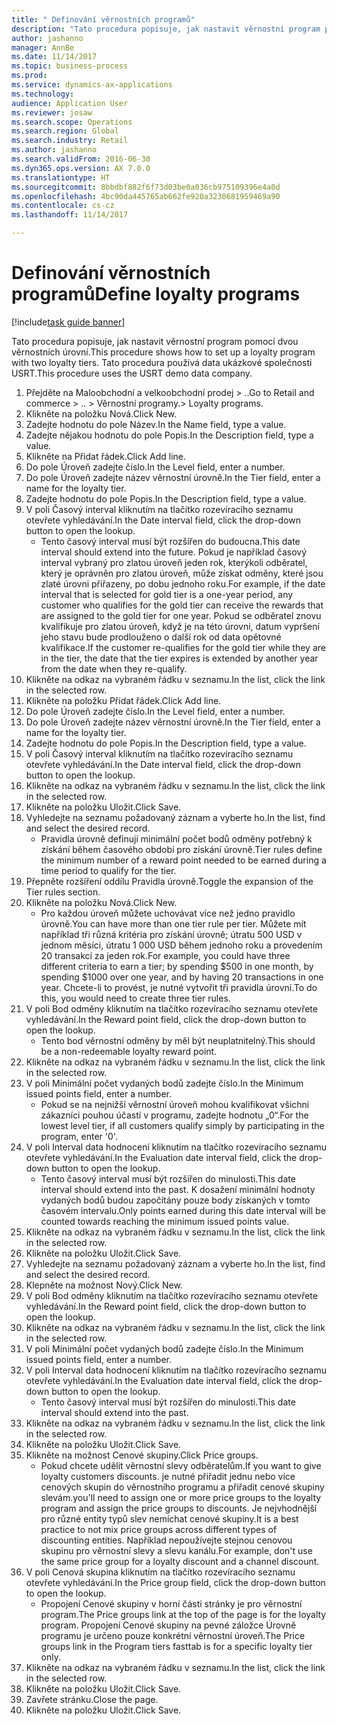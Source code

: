```yaml
--- 
title: " Definování věrnostních programů"
description: "Tato procedura popisuje, jak nastavit věrnostní program pomocí dvou věrnostních úrovní."
author: jashanno
manager: AnnBe
ms.date: 11/14/2017
ms.topic: business-process
ms.prod: 
ms.service: dynamics-ax-applications
ms.technology: 
audience: Application User
ms.reviewer: josaw
ms.search.scope: Operations
ms.search.region: Global
ms.search.industry: Retail
ms.author: jashanno
ms.search.validFrom: 2016-06-30
ms.dyn365.ops.version: AX 7.0.0
ms.translationtype: HT
ms.sourcegitcommit: 8bbdbf882f6f73d03be0a036cb975109396e4a0d
ms.openlocfilehash: 4bc90da445765ab662fe920a3230681959469a90
ms.contentlocale: cs-cz
ms.lasthandoff: 11/14/2017

---
```

# <a name="define-loyalty-programs"></a><span data-ttu-id="1d41e-103"> Definování věrnostních programů</span><span class="sxs-lookup"><span data-stu-id="1d41e-103">Define loyalty programs</span></span>

[!include[task guide banner](../includes/task-guide-banner.md)]

<span data-ttu-id="1d41e-104">Tato procedura popisuje, jak nastavit věrnostní program pomocí dvou věrnostních úrovní.</span><span class="sxs-lookup"><span data-stu-id="1d41e-104">This procedure shows how to set up a loyalty program with two loyalty tiers.</span></span> <span data-ttu-id="1d41e-105">Tato procedura používá data ukázkové společnosti USRT.</span><span class="sxs-lookup"><span data-stu-id="1d41e-105">This procedure uses the USRT demo data company.</span></span>

1. <span data-ttu-id="1d41e-106">Přejděte na Maloobchodní a velkoobchodní prodej > ..</span><span class="sxs-lookup"><span data-stu-id="1d41e-106">Go to Retail and commerce > ..</span></span> <span data-ttu-id="1d41e-107">> Věrnostní programy.</span><span class="sxs-lookup"><span data-stu-id="1d41e-107">> Loyalty programs.</span></span>
2. <span data-ttu-id="1d41e-108">Klikněte na položku Nová.</span><span class="sxs-lookup"><span data-stu-id="1d41e-108">Click New.</span></span>
3. <span data-ttu-id="1d41e-109">Zadejte hodnotu do pole Název.</span><span class="sxs-lookup"><span data-stu-id="1d41e-109">In the Name field, type a value.</span></span>
4. <span data-ttu-id="1d41e-110">Zadejte nějakou hodnotu do pole Popis.</span><span class="sxs-lookup"><span data-stu-id="1d41e-110">In the Description field, type a value.</span></span>
5. <span data-ttu-id="1d41e-111">Klikněte na Přidat řádek.</span><span class="sxs-lookup"><span data-stu-id="1d41e-111">Click Add line.</span></span>
6. <span data-ttu-id="1d41e-112">Do pole Úroveň zadejte číslo.</span><span class="sxs-lookup"><span data-stu-id="1d41e-112">In the Level field, enter a number.</span></span>
7. <span data-ttu-id="1d41e-113">Do pole Úroveň zadejte název věrnostní úrovně.</span><span class="sxs-lookup"><span data-stu-id="1d41e-113">In the Tier field, enter a name for the loyalty tier.</span></span>
8. <span data-ttu-id="1d41e-114">Zadejte hodnotu do pole Popis.</span><span class="sxs-lookup"><span data-stu-id="1d41e-114">In the Description field, type a value.</span></span>
9. <span data-ttu-id="1d41e-115">V poli Časový interval kliknutím na tlačítko rozevíracího seznamu otevřete vyhledávání.</span><span class="sxs-lookup"><span data-stu-id="1d41e-115">In the Date interval field, click the drop-down button to open the lookup.</span></span>
    * <span data-ttu-id="1d41e-116">Tento časový interval musí být rozšířen do budoucna.</span><span class="sxs-lookup"><span data-stu-id="1d41e-116">This date interval should extend into the future.</span></span> <span data-ttu-id="1d41e-117">Pokud je například časový interval vybraný pro zlatou úroveň jeden rok, kterýkoli odběratel, který je oprávněn pro zlatou úroveň, může získat odměny, které jsou zlaté úrovni přiřazeny, po dobu jednoho roku.</span><span class="sxs-lookup"><span data-stu-id="1d41e-117">For example, if the date interval that is selected for gold tier is a one-year period, any customer who qualifies for the gold tier can receive the rewards that are assigned to the gold tier for one year.</span></span> <span data-ttu-id="1d41e-118">Pokud se odběratel znovu kvalifikuje pro zlatou úroveň, když je na této úrovni, datum vypršení jeho stavu bude prodlouženo o další rok od data opětovné kvalifikace.</span><span class="sxs-lookup"><span data-stu-id="1d41e-118">If the customer re-qualifies for the gold tier while they are in the tier, the date that the tier expires is extended by another year from the date when they re-qualify.</span></span>  
10. <span data-ttu-id="1d41e-119">Klikněte na odkaz na vybraném řádku v seznamu.</span><span class="sxs-lookup"><span data-stu-id="1d41e-119">In the list, click the link in the selected row.</span></span>
11. <span data-ttu-id="1d41e-120">Klikněte na položku Přidat řádek.</span><span class="sxs-lookup"><span data-stu-id="1d41e-120">Click Add line.</span></span>
12. <span data-ttu-id="1d41e-121">Do pole Úroveň zadejte číslo.</span><span class="sxs-lookup"><span data-stu-id="1d41e-121">In the Level field, enter a number.</span></span>
13. <span data-ttu-id="1d41e-122">Do pole Úroveň zadejte název věrnostní úrovně.</span><span class="sxs-lookup"><span data-stu-id="1d41e-122">In the Tier field, enter a name for the loyalty tier.</span></span>
14. <span data-ttu-id="1d41e-123">Zadejte hodnotu do pole Popis.</span><span class="sxs-lookup"><span data-stu-id="1d41e-123">In the Description field, type a value.</span></span>
15. <span data-ttu-id="1d41e-124">V poli Časový interval kliknutím na tlačítko rozevíracího seznamu otevřete vyhledávání.</span><span class="sxs-lookup"><span data-stu-id="1d41e-124">In the Date interval field, click the drop-down button to open the lookup.</span></span>
16. <span data-ttu-id="1d41e-125">Klikněte na odkaz na vybraném řádku v seznamu.</span><span class="sxs-lookup"><span data-stu-id="1d41e-125">In the list, click the link in the selected row.</span></span>
17. <span data-ttu-id="1d41e-126">Klikněte na položku Uložit.</span><span class="sxs-lookup"><span data-stu-id="1d41e-126">Click Save.</span></span>
18. <span data-ttu-id="1d41e-127">Vyhledejte na seznamu požadovaný záznam a vyberte ho.</span><span class="sxs-lookup"><span data-stu-id="1d41e-127">In the list, find and select the desired record.</span></span>
    * <span data-ttu-id="1d41e-128">Pravidla úrovně definují minimální počet bodů odměny potřebný k získání během časového období pro získání úrovně.</span><span class="sxs-lookup"><span data-stu-id="1d41e-128">Tier rules define the minimum number of a reward point needed to be earned during a time period to qualify for the tier.</span></span>  
19. <span data-ttu-id="1d41e-129">Přepněte rozšíření oddílu Pravidla úrovně.</span><span class="sxs-lookup"><span data-stu-id="1d41e-129">Toggle the expansion of the Tier rules section.</span></span>
20. <span data-ttu-id="1d41e-130">Klikněte na položku Nová.</span><span class="sxs-lookup"><span data-stu-id="1d41e-130">Click New.</span></span>
    * <span data-ttu-id="1d41e-131">Pro každou úroveň můžete uchovávat více než jedno pravidlo úrovně.</span><span class="sxs-lookup"><span data-stu-id="1d41e-131">You can have more than one tier rule per tier.</span></span> <span data-ttu-id="1d41e-132">Můžete mít například tři různá kritéria pro získání úrovně; útratu 500 USD v jednom měsíci, útratu 1 000 USD během jednoho roku a provedením 20 transakcí za jeden rok.</span><span class="sxs-lookup"><span data-stu-id="1d41e-132">For example, you could have three different criteria to earn a tier; by spending $500 in one month, by spending $1000 over one year, and by having 20 transactions in one year.</span></span> <span data-ttu-id="1d41e-133">Chcete-li to provést, je nutné vytvořit tři pravidla úrovní.</span><span class="sxs-lookup"><span data-stu-id="1d41e-133">To do this, you would need to create three tier rules.</span></span>  
21. <span data-ttu-id="1d41e-134">V poli Bod odměny kliknutím na tlačítko rozevíracího seznamu otevřete vyhledávání.</span><span class="sxs-lookup"><span data-stu-id="1d41e-134">In the Reward point field, click the drop-down button to open the lookup.</span></span>
    * <span data-ttu-id="1d41e-135">Tento bod věrnostní odměny by měl být neuplatnitelný.</span><span class="sxs-lookup"><span data-stu-id="1d41e-135">This should be a non-redeemable loyalty reward point.</span></span>  
22. <span data-ttu-id="1d41e-136">Klikněte na odkaz na vybraném řádku v seznamu.</span><span class="sxs-lookup"><span data-stu-id="1d41e-136">In the list, click the link in the selected row.</span></span>
23. <span data-ttu-id="1d41e-137">V poli Minimální počet vydaných bodů zadejte číslo.</span><span class="sxs-lookup"><span data-stu-id="1d41e-137">In the Minimum issued points field, enter a number.</span></span>
    * <span data-ttu-id="1d41e-138">Pokud se na nejnižší věrnostní úroveň mohou kvalifikovat všichni zákazníci pouhou účastí v programu, zadejte hodnotu „0“.</span><span class="sxs-lookup"><span data-stu-id="1d41e-138">For the lowest level tier, if all customers qualify simply by participating in the program, enter '0'.</span></span>  
24. <span data-ttu-id="1d41e-139">V poli Interval data hodnocení kliknutím na tlačítko rozevíracího seznamu otevřete vyhledávání.</span><span class="sxs-lookup"><span data-stu-id="1d41e-139">In the Evaluation date interval field, click the drop-down button to open the lookup.</span></span>
    * <span data-ttu-id="1d41e-140">Tento časový interval musí být rozšířen do minulosti.</span><span class="sxs-lookup"><span data-stu-id="1d41e-140">This date interval should extend into the past.</span></span> <span data-ttu-id="1d41e-141">K dosažení minimální hodnoty vydaných bodů budou započítány pouze body získaných v tomto časovém intervalu.</span><span class="sxs-lookup"><span data-stu-id="1d41e-141">Only points earned during this date interval will be counted towards reaching the minimum issued points value.</span></span>  
25. <span data-ttu-id="1d41e-142">Klikněte na odkaz na vybraném řádku v seznamu.</span><span class="sxs-lookup"><span data-stu-id="1d41e-142">In the list, click the link in the selected row.</span></span>
26. <span data-ttu-id="1d41e-143">Klikněte na položku Uložit.</span><span class="sxs-lookup"><span data-stu-id="1d41e-143">Click Save.</span></span>
27. <span data-ttu-id="1d41e-144">Vyhledejte na seznamu požadovaný záznam a vyberte ho.</span><span class="sxs-lookup"><span data-stu-id="1d41e-144">In the list, find and select the desired record.</span></span>
28. <span data-ttu-id="1d41e-145">Klepněte na možnost Nový.</span><span class="sxs-lookup"><span data-stu-id="1d41e-145">Click New.</span></span>
29. <span data-ttu-id="1d41e-146">V poli Bod odměny kliknutím na tlačítko rozevíracího seznamu otevřete vyhledávání.</span><span class="sxs-lookup"><span data-stu-id="1d41e-146">In the Reward point field, click the drop-down button to open the lookup.</span></span>
30. <span data-ttu-id="1d41e-147">Klikněte na odkaz na vybraném řádku v seznamu.</span><span class="sxs-lookup"><span data-stu-id="1d41e-147">In the list, click the link in the selected row.</span></span>
31. <span data-ttu-id="1d41e-148">V poli Minimální počet vydaných bodů zadejte číslo.</span><span class="sxs-lookup"><span data-stu-id="1d41e-148">In the Minimum issued points field, enter a number.</span></span>
32. <span data-ttu-id="1d41e-149">V poli Interval data hodnocení kliknutím na tlačítko rozevíracího seznamu otevřete vyhledávání.</span><span class="sxs-lookup"><span data-stu-id="1d41e-149">In the Evaluation date interval field, click the drop-down button to open the lookup.</span></span>
    * <span data-ttu-id="1d41e-150">Tento časový interval musí být rozšířen do minulosti.</span><span class="sxs-lookup"><span data-stu-id="1d41e-150">This date interval should extend into the past.</span></span>  
33. <span data-ttu-id="1d41e-151">Klikněte na odkaz na vybraném řádku v seznamu.</span><span class="sxs-lookup"><span data-stu-id="1d41e-151">In the list, click the link in the selected row.</span></span>
34. <span data-ttu-id="1d41e-152">Klikněte na položku Uložit.</span><span class="sxs-lookup"><span data-stu-id="1d41e-152">Click Save.</span></span>
35. <span data-ttu-id="1d41e-153">Klikněte na možnost Cenové skupiny.</span><span class="sxs-lookup"><span data-stu-id="1d41e-153">Click Price groups.</span></span>
    * <span data-ttu-id="1d41e-154">Pokud chcete udělit věrnostní slevy odběratelům.</span><span class="sxs-lookup"><span data-stu-id="1d41e-154">If you want to give loyalty customers discounts.</span></span> <span data-ttu-id="1d41e-155">je nutné přiřadit jednu nebo více cenových skupin do věrnostního programu a přiřadit cenové skupiny slevám.</span><span class="sxs-lookup"><span data-stu-id="1d41e-155">you'll need to assign one or more price groups to the loyalty program and assign the price groups to discounts.</span></span> <span data-ttu-id="1d41e-156">Je nejvhodnější pro různé entity typů slev nemíchat cenové skupiny.</span><span class="sxs-lookup"><span data-stu-id="1d41e-156">It is a best practice to not mix price groups across different types of discounting entities.</span></span>  <span data-ttu-id="1d41e-157">Například nepoužívejte stejnou cenovou skupinu pro věrnostní slevy a slevu kanálu.</span><span class="sxs-lookup"><span data-stu-id="1d41e-157">For example, don't use the same price group for a loyalty discount and a channel discount.</span></span>  
36. <span data-ttu-id="1d41e-158">V poli Cenová skupina kliknutím na tlačítko rozevíracího seznamu otevřete vyhledávání.</span><span class="sxs-lookup"><span data-stu-id="1d41e-158">In the Price group field, click the drop-down button to open the lookup.</span></span>
    * <span data-ttu-id="1d41e-159">Propojení Cenové skupiny v horní části stránky je pro věrnostní program.</span><span class="sxs-lookup"><span data-stu-id="1d41e-159">The Price groups link at the top of the page is for the loyalty program.</span></span> <span data-ttu-id="1d41e-160">Propojení Cenové skupiny na pevné záložce Úrovně programu je určeno pouze konkrétní věrnostní úroveň.</span><span class="sxs-lookup"><span data-stu-id="1d41e-160">The Price groups link in the Program tiers fasttab is for a specific loyalty tier only.</span></span>  
37. <span data-ttu-id="1d41e-161">Klikněte na odkaz na vybraném řádku v seznamu.</span><span class="sxs-lookup"><span data-stu-id="1d41e-161">In the list, click the link in the selected row.</span></span>
38. <span data-ttu-id="1d41e-162">Klikněte na položku Uložit.</span><span class="sxs-lookup"><span data-stu-id="1d41e-162">Click Save.</span></span>
39. <span data-ttu-id="1d41e-163">Zavřete stránku.</span><span class="sxs-lookup"><span data-stu-id="1d41e-163">Close the page.</span></span>
40. <span data-ttu-id="1d41e-164">Klikněte na položku Uložit.</span><span class="sxs-lookup"><span data-stu-id="1d41e-164">Click Save.</span></span>


